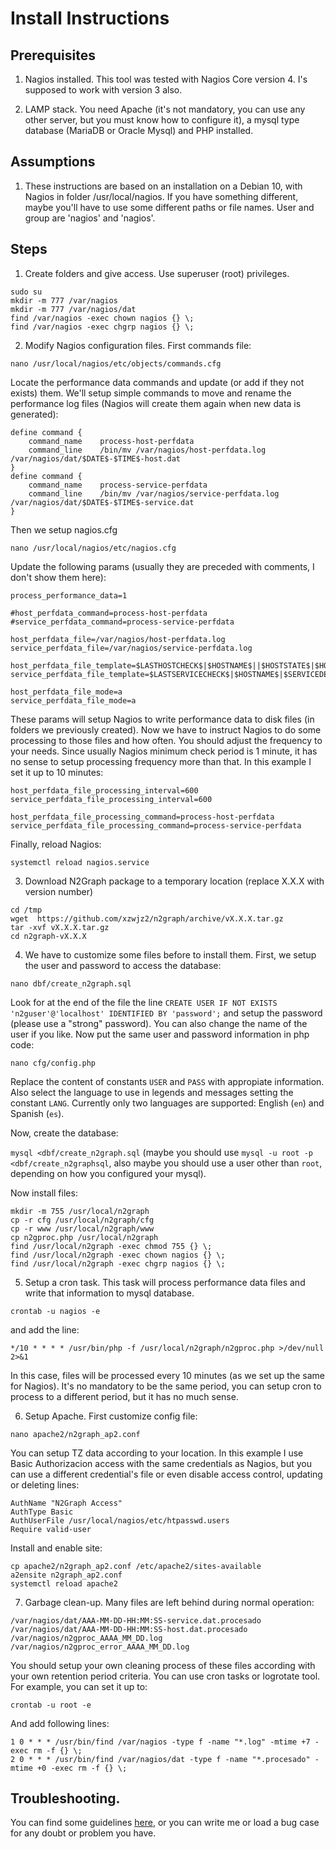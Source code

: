 # Install Instructions

## Prerequisites

1. Nagios installed.
   This tool was tested with Nagios Core version 4. I's supposed to work with version 3 also.
   
2. LAMP stack.
   You need Apache (it's not mandatory, you can use any other server, but you must know how to configure it), a mysql type database (MariaDB or Oracle Mysql) and PHP installed.
   
## Assumptions

1. These instructions are based on an installation on a Debian 10, with Nagios in folder /usr/local/nagios. If you have something different, maybe you'll have to use some different paths or file names. User and group are 'nagios' and 'nagios'.

## Steps

1. Create folders and give access. Use superuser (root) privileges.
```
sudo su
mkdir -m 777 /var/nagios
mkdir -m 777 /var/nagios/dat
find /var/nagios -exec chown nagios {} \;
find /var/nagios -exec chgrp nagios {} \;
```
2. Modify Nagios configuration files. First commands file:
```
nano /usr/local/nagios/etc/objects/commands.cfg
```
Locate the performance data commands and update (or add if they not exists) them. We'll setup simple commands to move and rename the performance log files (Nagios will create them again when new data is generated):
```
define command {
    command_name    process-host-perfdata
    command_line    /bin/mv /var/nagios/host-perfdata.log /var/nagios/dat/$DATE$-$TIME$-host.dat
}
define command {
    command_name    process-service-perfdata
    command_line    /bin/mv /var/nagios/service-perfdata.log /var/nagios/dat/$DATE$-$TIME$-service.dat
}
```
Then we setup nagios.cfg
```
nano /usr/local/nagios/etc/nagios.cfg
```
Update the following params (usually they are preceded with comments, I don't show them here):
```
process_performance_data=1

#host_perfdata_command=process-host-perfdata
#service_perfdata_command=process-service-perfdata

host_perfdata_file=/var/nagios/host-perfdata.log
service_perfdata_file=/var/nagios/service-perfdata.log

host_perfdata_file_template=$LASTHOSTCHECK$|$HOSTNAME$||$HOSTSTATE$|$HOSTATTEMPT$|$HOSTEXECUTIONTIME$|$HOSTLATENCY$|$HOSTOUTPUT$|$HOSTPERF$
service_perfdata_file_template=$LASTSERVICECHECK$|$HOSTNAME$|$SERVICEDESC$|$SERVICESTATE$|$SERVICEATTEMPT$|$SERVICEEXECUTIONTIME$|$SERVICE$

host_perfdata_file_mode=a
service_perfdata_file_mode=a
```
These params will setup Nagios to write performance data to disk files (in folders we previously created). Now we have to instruct Nagios to do some processing to those files and how often. You should adjust the frequency to your needs. Since usually Nagios minimum check period is 1 minute, it has no sense to setup processing frequency more than that. In this example I set it up to 10 minutes:
```
host_perfdata_file_processing_interval=600
service_perfdata_file_processing_interval=600

host_perfdata_file_processing_command=process-host-perfdata
service_perfdata_file_processing_command=process-service-perfdata
```
Finally, reload Nagios:
```
systemctl reload nagios.service
```
3. Download N2Graph package to a temporary location (replace X.X.X with version number)
```
cd /tmp
wget  https://github.com/xzwjz2/n2graph/archive/vX.X.X.tar.gz
tar -xvf vX.X.X.tar.gz
cd n2graph-vX.X.X
```
4. We have to customize some files before to install them. First, we setup the user and password to access the database:
```
nano dbf/create_n2graph.sql
```
Look for at the end of the file the line `CREATE USER IF NOT EXISTS 'n2guser'@'localhost' IDENTIFIED BY 'password';` and setup the password (please use a "strong" password). You can also change the name of the user if you like. Now put the same user and password information in php code:
```
nano cfg/config.php
```
Replace the content of constants `USER` and `PASS` with appropiate information. Also select the language to use in legends and messages setting the constant `LANG`. Currently only two languages are supported: English (`en`) and Spanish (`es`).

Now, create the database:

`mysql <dbf/create_n2graph.sql` (maybe you should use `mysql -u root -p <dbf/create_n2graphsql`, also maybe you should use a user other than `root`, depending on how you configured your mysql). 

Now install files:
```
mkdir -m 755 /usr/local/n2graph
cp -r cfg /usr/local/n2graph/cfg
cp -r www /usr/local/n2graph/www
cp n2gproc.php /usr/local/n2graph
find /usr/local/n2graph -exec chmod 755 {} \;
find /usr/local/n2graph -exec chown nagios {} \;
find /usr/local/n2graph -exec chgrp nagios {} \;
```
5. Setup a cron task. This task will process performance data files and write that information to mysql database.
```
crontab -u nagios -e
```
and add the line:
```
*/10 * * * * /usr/bin/php -f /usr/local/n2graph/n2gproc.php >/dev/null 2>&1
```
In this case, files will be processed every 10 minutes (as we set up the same for Nagios). It's no mandatory to be the same period, you can setup cron to process to a different period, but it has no much sense. 

6. Setup Apache. First customize config file:
```
nano apache2/n2graph_ap2.conf
```
You can setup TZ data according to your location. In this example I use Basic Authorizacion access with the same credentials as Nagios, but you can use a different credential's file or even disable access control, updating or deleting lines:
 ```
AuthName "N2Graph Access"
AuthType Basic
AuthUserFile /usr/local/nagios/etc/htpasswd.users
Require valid-user
```
Install and enable site:
```
cp apache2/n2graph_ap2.conf /etc/apache2/sites-available
a2ensite n2graph_ap2.conf
systemctl reload apache2
```
7. Garbage clean-up. 
Many files are left behind during normal operation:
```
/var/nagios/dat/AAA-MM-DD-HH:MM:SS-service.dat.procesado
/var/nagios/dat/AAA-MM-DD-HH:MM:SS-host.dat.procesado
/var/nagios/n2gproc_AAAA_MM_DD.log
/var/nagios/n2gproc_error_AAAA_MM_DD.log
```
You should setup your own cleaning process of these files according with your own retention period criteria. You can use cron tasks or logrotate tool. For example, you can set it up to:
```
crontab -u root -e
```
And add following lines:
```
1 0 * * * /usr/bin/find /var/nagios -type f -name "*.log" -mtime +7 -exec rm -f {} \;
2 0 * * * /usr/bin/find /var/nagios/dat -type f -name "*.procesado" -mtime +0 -exec rm -f {} \;
```
## Troubleshooting.

You can find some guidelines [here](TROUBLESHOOT.md), or you can write me or load a bug case for any doubt or problem you have.
























